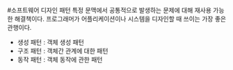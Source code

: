 #소프트웨어 디자인 패턴
특정 문맥에서 공통적으로 발생하는 문제에 대해 재사용 가능한 해결책이다.
프로그래머가 어플리케이션이나 시스템을 디자인할 때 쓰이는 가장 좋은 관행이다.
- 생성 패턴 : 객체 생성 패턴
- 구조 패턴 : 객체간 관계에 대한 패턴
- 동작 패턴 : 객체 동작에 관한 패턴
